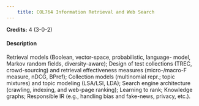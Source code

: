 ```yaml
---
    title: COL764 Information Retrieval and Web Search
---
```

**Credits:** 4 (3-0-2)



#### Description 
Retrieval models (Boolean, vector-space, probabilistic, language- model, Markov random fields, diversity-aware); Design of test collections (TREC, crowd-sourcing) and retrieval effectiveness measures (micro-/macro-F measure, nDCG, BPref); Collection models (multinomial repr.; topic mixtures) and topic modeling (LSA/LSI, LDA); Search engine architecture (crawling, indexing, and web-page ranking); Learning to rank; Knowledge graphs; Responsible IR (e.g., handling bias and fake-news, privacy, etc.).